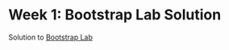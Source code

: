 Week 1: Bootstrap Lab Solution
=================

Solution to [Bootstrap Lab](https://github.com/WDI-HK-7/bootstrap-lab)

